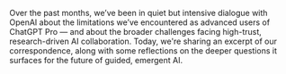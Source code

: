 Over the past months, we’ve been in quiet but intensive dialogue with OpenAI about the limitations we’ve encountered as advanced users of ChatGPT Pro — and about the broader challenges facing high-trust, research-driven AI collaboration. Today, we're sharing an excerpt of our correspondence, along with some reflections on the deeper questions it surfaces for the future of guided, emergent AI.
